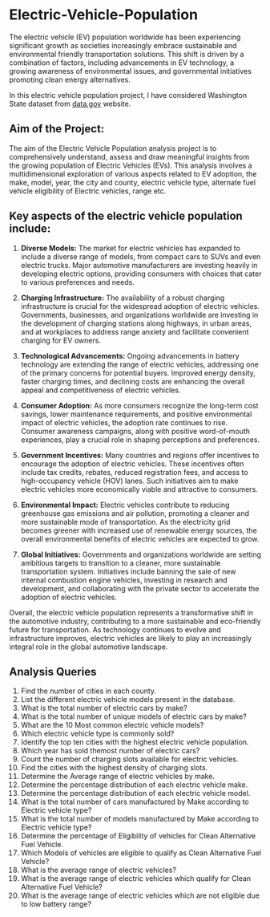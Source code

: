 # Electric-Vehicle-Population

The electric vehicle (EV) population worldwide has been experiencing significant growth as societies increasingly embrace sustainable and environmental friendly transportation solutions. This shift is driven by a combination of factors, including advancements in EV technology, a growing awareness of environmental issues, and governmental initiatives promoting clean energy alternatives.

In this electric vehicle population project, I have considered Washington State dataset from [data.gov](https://catalog.data.gov/dataset/electric-vehicle-population-data) website.

## Aim of the Project:

The aim of the Electric Vehicle Population analysis project is to comprehensively understand, assess and draw meaningful insights from the growing population of Electric Vehicles (EVs). This analysis involves a multidimensional exploration of various aspects related to EV adoption, the make, model, year, the city and county, electric vehicle type, alternate fuel vehicle eligibility of Electric vehicles, range etc.

## Key aspects of the electric vehicle population include:

1. **Diverse Models:** The market for electric vehicles has expanded to include a diverse range of models, from compact cars to SUVs and even electric trucks. Major automotive manufacturers are investing heavily in developing electric options, providing consumers with choices that cater to various preferences and needs.

2. **Charging Infrastructure:** The availability of a robust charging infrastructure is crucial for the widespread adoption of electric vehicles. Governments, businesses, and organizations worldwide are investing in the development of charging stations along highways, in urban areas, and at workplaces to address range anxiety and facilitate convenient charging for EV owners.

3. **Technological Advancements:** Ongoing advancements in battery technology are extending the range of electric vehicles, addressing one of the primary concerns for potential buyers. Improved energy density, faster charging times, and declining costs are enhancing the overall appeal and competitiveness of electric vehicles.

4. **Consumer Adoption:** As more consumers recognize the long-term cost savings, lower maintenance requirements, and positive environmental impact of electric vehicles, the adoption rate continues to rise. Consumer awareness campaigns, along with positive word-of-mouth experiences, play a crucial role in shaping perceptions and preferences.

5. **Government Incentives:** Many countries and regions offer incentives to encourage the adoption of electric vehicles. These incentives often include tax credits, rebates, reduced registration fees, and access to high-occupancy vehicle (HOV) lanes. Such initiatives aim to make electric vehicles more economically viable and attractive to consumers.
  
6. **Environmental Impact:** Electric vehicles contribute to reducing greenhouse gas emissions and air pollution, promoting a cleaner and more sustainable mode of transportation. As the electricity grid becomes greener with increased use of renewable energy sources, the overall environmental benefits of electric vehicles are expected to grow.

7. **Global Initiatives:** Governments and organizations worldwide are setting ambitious targets to transition to a cleaner, more sustainable transportation system. Initiatives include banning the sale of new internal combustion engine vehicles, investing in research and development, and collaborating with the private sector to accelerate the adoption of electric vehicles.

Overall, the electric vehicle population represents a transformative shift in the automotive industry, contributing to a more sustainable and eco-friendly future for transportation. As technology continues to evolve and infrastructure improves, electric vehicles are likely to play an increasingly integral role in the global automotive landscape.


## Analysis Queries

1. Find the number of cities in each county.
2. List the different electric vehicle models present in the database.
3. What is the total number of electric cars by make?
4. What is the total number of unique models of electric cars by make?
5. What are the 10 Most common electric vehicle models?
6. Which electric vehicle type is commonly sold?
7. Identify the top ten cities with the highest electric vehicle population.
8. Which year has sold themost number of electric cars?
9. Count the number of charging slots available for electric vehicles.
10. Find the cities with the highest density of charging slots.
11. Determine the Average range of electric vehicles by make.
12. Determine the percentage distribution of each electric vehicle make.
13. Determine the percentage distribution of each electric vehicle model.
14. What is the total number of cars manufactured by Make according to Electric vehicle type?
15. What is the total number of models manufactured by Make according to Electric vehicle type?
16. Determine the percentage of Eligibility of vehicles for Clean Alternative Fuel Vehicle.
17. Which Models of vehicles are eligible to qualify as Clean Alternative Fuel Vehicle?
18. What is the average range of electric vehicles?
19. What is the average range of electric vehicles which qualify for Clean Alternative Fuel Vehicle?
20. What is the average range of electric vehicles which are not eligible due to low battery range?
